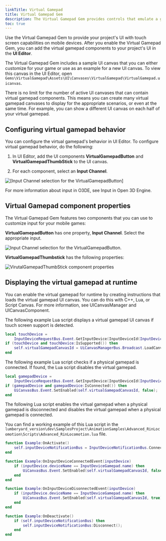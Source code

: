 ```yaml
---
linkTitle: Virtual Gamepad
title: Virtual Gamepad Gem
description: The Virtual Gamepad Gem provides controls that emulate a gamepad on touch screen devices for Open 3D Engine (O3DE) projects.
toc: true
---
```


Use the Virtual Gamepad Gem to provide your project's UI with touch screen capabilities on mobile devices. After you enable the Virtual Gamepad Gem, you can add the virtual gamepad components to your project's UI in the **UI Editor**.

The Virtual Gamepad Gem includes a sample UI canvas that you can either customize for your game or use as an example for a new UI canvas. To view this canvas in the UI Editor, open `Gems\VirtualGamepad\Assets\UI\Canvases\VirtualGamepad\VirtualGamepad.uicanvas`.

There is no limit for the number of active UI canvases that can contain virtual gamepad components. This means you can create many virtual gamepad canvases to display for the appropriate scenarios, or even at the same time. For example, you can show a different UI canvas on each half of your virtual gamepad.

## Configuring virtual gamepad behavior

You can configure the virtual gamepad's behavior in UI Editor. To configure virtual gamepad behavior, do the following:

1. In UI Editor, add the UI components **VirtualGamepadButton** and **VirtualGamepadThumbStick** to the UI canvas.

1. For each component, select an **Input Channel**.

![\[Input Channel selection for the VirtualGamepadButton\]](/images/user-guide/gems/gems-system-gem-virtualgamepad-2.png)

For more information about input in O3DE, see Input in Open 3D Engine.

## Virtual Gamepad component properties

The Virtual Gamepad Gem features two components that you can use to customize input for your mobile games:

**VirtualGamepadButton** has one property, **Input Channel**. Select the appropriate input.

![Input Channel selection for the VirtualGamepadButton.](/images/user-guide/gems/gems-system-gem-virtualgamepad-properties-1.png)

**VirtualGamepadThumbstick** has the following properties:

![VirutalGamepadThumbStick component properties](/images/user-guide/gems/gems-system-gem-virtualgamepad-properties-2.png)

## Displaying the virtual gamepad at runtime

You can enable the virtual gamepad for runtime by creating instructions that loads the virtual gamepad UI canvas. You can do this with C++, Lua, or Script Canvas. For more information, see UICanvasManager and UICanvasComponent.

The following example Lua script displays a virtual gamepad UI canvas if touch screen support is detected\.

```lua
local touchDevice =
    InputDeviceRequestBus.Event.GetInputDevice(InputDeviceId(InputDeviceTouch.name))
if (touchDevice and touchDevice:IsSupported()) then
    self.virtualGamepadCanvasId = UiCanvasManagerBus.Broadcast.LoadCanvas("UI/Canvases/VirtualGamepad/virtualgamepad.uicanvas");
end
```

The following example Lua script checks if a physical gamepad is connected. If found, the Lua script disables the virtual gamepad.

```lua
local gamepadDevice =
    InputDeviceRequestBus.Event.GetInputDevice(InputDeviceId(InputDeviceGamepad.name))
if (gamepadDevice and gamepadDevice:IsConnected()) then
    UiCanvasBus.Event.SetEnabled(self.virtualGamepadCanvasId, false);
end
```

The following Lua script enables the virtual gamepad when a physical gamepad is disconnected and disables the virtual gamepad when a physical gamepad is connected.

You can find a working example of this Lua script in the `lumberyard_version\dev\SamplesProject\AnimationSamples\Advanced_RinLocomotion\Scripts\Advanced_RinLocomotion.lua` file.

```lua
function Example:OnActivate()
    self.inputDeviceNotificationBus = InputDeviceNotificationBus.Connect(self);
end

function Example:OnInputDeviceConnectedEvent(inputDevice)
    if (inputDevice.deviceName == InputDeviceGamepad.name) then
        UiCanvasBus.Event.SetEnabled(self.virtualGamepadCanvasId, false);
    end
end

function Example:OnInputDeviceDisonnectedEvent(inputDevice)
    if (inputDevice.deviceName == InputDeviceGamepad.name) then
        UiCanvasBus.Event.SetEnabled(self.virtualGamepadCanvasId, true);
    end
end

function Example:OnDeactivate()
    if (self.inputDeviceNotificationBus) then
        self.inputDeviceNotificationBus:Disconnect();
    end
end
```
